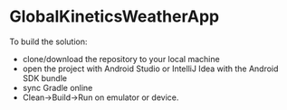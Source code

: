 # GlobalKineticsWeatherApp

To build the solution: 
- clone/download the repository to your local machine
- open the project with Android Studio or IntelliJ Idea with the Android SDK bundle
- sync Gradle online
- Clean->Build->Run on emulator or device.
